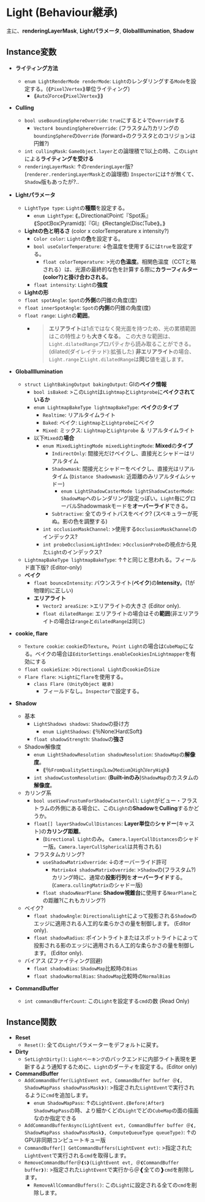 # Light (Behaviour継承)

主に、**renderingLayerMask**, **Lightパラメータ**, **GlobalIllumination**, **Shadow**

## Instance変数

- **ライティング方法**
  - `enum LightRenderMode renderMode`: `Light`のレンダリングする`Mode`を設定する。(⟪`Pixel`¦`Vertex`⟫単位ライティング)
    - ⟪`Auto`¦`Force`⟪`Pixel`¦`Vertex`⟫⟫

- **Culling**
  - `bool useBoundingSphereOverride`: `true`にすると↓で`Override`する
    - `Vector4 boundingSphereOverride`: (フラスタム?)カリングの`boundingSphere`の`Override` (forward+のクラスタとのコリジョンは円錐?)
  - `int cullingMask`: `GameObject.layer`との論理積で1以上の時、この`Light`による**ライティングを受ける**
  - `renderingLayerMask`: ↑の`renderingLayer`版?(`renderer.renderingLayerMask`との論理積) `Inspector`には↑が無くて、`Shadow`版もあったが?..

- **Lightパラメータ**
  - `LightType type`: `Light`の**種類**を設定する。
    - `enum LightType`: ⟪｡Directional¦Point¦『Spot系』⟪Spot¦Box¦Pyramid⟫¦『GI』⟪Rectangle¦Disc¦Tube⟫｡⟫
  - **Lightの色と明るさ** (color x colorTemperature x intensity?)
    - `Color color`: `Light`の**色**を設定する。
    - `bool useColorTemperature`: ↓色温度を使用するには`true`を設定する。
      - `float colorTemperature`: >光の**色温度**。相関色温度（CCTと略される）は、光源の最終的な色を計算する際に**カラーフィルター(color?)と掛け合わされる**。
    - `float intensity`: `Light`の**強度**
  - **Lightの形**
  - `float spotAngle`: `Spot`の**外側**の円錐の角度(度)
  - `float innerSpotAngle`: `Spot`の**内側**の円錐の角度(度)
  - `float range`: `Light`の**範囲**。
    - >**エリアライト**は1点ではなく発光面を持つため、光の累積範囲はこの特性よりも**大きくなる**。
      >この大きな範囲は、`Light.dilatedRange`プロパティから読み取ることができる。(dilated(ダイレイテッド):拡張した)
      >**非エリアライト**の場合、`Light.range`と`Light.dilatedRange`は**同じ**値を返します。

- **GlobalIllumination**
  - `struct LightBakingOutput bakingOutput`: GIの**ベイク情報**
    - `bool isBaked`: >この`Light`は`Lightmap`と`Lightprobe`に**ベイクされているか**
    - `enum LightmapBakeType lightmapBakeType`: **ベイク**の**タイプ**
      - `Realtime`: リアルタイムライト
      - `Baked`: ベイク: `Lightmap`と`Lightprobe`にベイク
      - `Mixed`: ミックス: `Lightmap`と`Lightprobe` ＆ リアルタイムライト
    - 以下`Mixed`の**場合**
      - `enum MixedLightingMode mixedLightingMode`: **Mixed**の**タイプ**
        - `IndirectOnly`: 間接光だけベイクし、直接光とシャドーはリアルタイム
        - `Shadowmask`: 間接光とシャドーをベイクし、直接光はリアルタイム (`Distance Shadowmask`: 近距離のみリアルタイムシャドー)
          - `enum LightShadowCasterMode lightShadowCasterMode`: `ShadowMap`へのレンダリング設定っぽい。`Light`毎にグローバルShadowmaskモードを**オーバーライド**できる。
        - `Subtractive`: 全てのライトパスをベイク? (スペキュラーが死ぬ。影の色を調整する)
      - `int occlusionMaskChannel`: >使用する`OcclusionMaskChannel`のインデックス?
      - `int probeOcclusionLightIndex`: >`OcclusionProbe`の視点から見た`Light`のインデックス?
  - `LightmapBakeType lightmapBakeType`: ↑↑と同じと思われる。フィールド直下版? (Editor-only)
  - **ベイク**
    - `float bounceIntensity`: バウンスライト(**ベイク**)の**Intensity**。(1が物理的に正しい)
    - **エリアライト**
      - `Vector2 areaSize`: >エリアライトの大きさ (Editor only).
      - `float dilatedRange`: エリアライトの場合はその**範囲**(非エリアライトの場合は`range`と`dilatedRange`は同じ)

- **cookie, flare**
  - `Texture cookie`: `cookie`の`Texture`。`Point Light`の場合は`CubeMap`になる。ベイクの場合は`EditorSettings.enableCookiesInLightmapper`を有効にする
  - `float cookieSize`: >`Directional Light`の`cookie`の`Size`
  - `Flare flare`: >`Light`に`flare`を使用する。
    - `class Flare (UnityObject 継承)`
      - フィールドなし。`Inspector`で設定する。

- **Shadow**
  - 基本
    - `LightShadows shadows`: `Shadow`の掛け方
      - `enum LightShadows`: ⟪％None¦Hard¦Soft⟫
    - `float shadowStrength`: `Shadow`の**強さ**
  - Shadow解像度
    - `enum LightShadowResolution shadowResolution`: `ShadowMap`の**解像度**。
      - ⟪％`FromQualitySettings`¦`Low`¦`Medium`¦`High`¦`VeryHigh`⟫
    - `int shadowCustomResolution`: (**Built-inのみ**)`ShadowMap`のカスタムの**解像度**。
  - カリング系
    - `bool useViewFrustumForShadowCasterCull`: `Light`がビュー・フラストラムの外側にある場合に、この`Light`の**Shadow**を**Culling**するかどうか。
    - `float[] layerShadowCullDistances`: **Layer単位**の**シャドー**(キャスト)の**カリング距離**。
      - (`Directional Light`のみ。 `Camera.layerCullDistances`のシャドー版。`Camera.layerCullSpherical`は共有される)
    - フラスタムカリング?
      - `useShadowMatrixOverride`: ↓のオーバーライド許可
        - `Matrix4x4 shadowMatrixOverride`: >`Shadow`の(フラスタム?)カリング時に、通常の**投影行列**を**オーバーライド**する。(`Camera.cullingMatrix`のシャドー版)
      - `float shadowNearPlane`: **Shadow視錐台**に使用する`NearPlane`との距離?(これもカリング?)
  - ベイク?
    - `float shadowAngle`: `DirectionalLight`によって投影される`Shadow`のエッジに適用される人工的な柔らかさの量を制御します。 (Editor only).
    - `float shadowRadius`: ポイントライトまたはスポットライトによって投影される影のエッジに適用される人工的な柔らかさの量を制御します。 (Editor only).
  - バイアス (Zファイティング回避)
    - `float shadowBias`: `ShadowMap`比較時の`Bias`
    - `float shadowNormalBias`: `ShadowMap`比較時の`NormalBias`

- **CommandBuffer**
  - `int commandBufferCount`: この`Light`を設定する`cmd`の数 (Read Only)

## Instance関数

- **Reset**
  - `Reset()`: 全ての`Light`パラメーターをデフォルトに戻す。
- **Dirty**
  - `SetLightDirty()`: `Lightベーキング`のバックエンドに内部ライト表現を更新するよう通知するために、`Light`のダーティを設定する。(Editor only)
- **CommandBuffer**
  - `AddCommandBuffer(LightEvent evt, CommandBuffer buffer ＠❰, ShadowMapPass shadowPassMask❱)`: >指定された`LightEvent`で実行されるように`cmd`を追加します。
    - `enum ShadowMapPass`: ↑の`LightEvent.⟪Before¦After⟫ShadowMapPass`の時、より細かくどの`Light`でどの`CubeMap`の面の描画なのか指定できる
  - `AddCommandBufferAsync(LightEvent evt, CommandBuffer buffer ＠❰, ShadowMapPass shadowPassMask❱, ComputeQueueType queueType)`: ↑のGPU非同期コンピュートキュー版
  - `CommandBuffer[] GetCommandBuffers(LightEvent evt)`: >指定された`LightEvent`で実行される`cmd`を取得します。
  - `RemoveCommandBuffer＠❰s❱(LightEvent evt, ＠❰CommandBuffer buffer❱)`: >指定された`LightEvent`で実行から＠❰全ての❱`cmd`を削除します。
    - `RemoveAllCommandBuffers()`: この`Light`に設定される全ての`cmd`を削除します。
